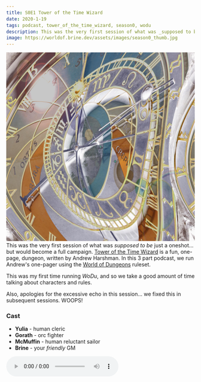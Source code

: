 ```yaml
---
title: S0E1 Tower of the Time Wizard
date: 2020-1-19
tags: podcast, tower_of_the_time_wizard, season0, wodu
description: This was the very first session of what was _supposed to be_ just a oneshot... but would become a full campaign.
image: https://worldof.brine.dev/assets/images/season0_thumb.jpg
---
```


![thumb](assets/images/season0/image.jpg)This was the very first session of what was _supposed to be_ just a oneshot... but would become a full campaign. [Tower of the Time Wizard](assets/images/tower_of_the_time_wizard.pdf) is a fun, one-page, dungeon, written by Andrew Harshman. In this 3 part podcast, we run Andrew's one-pager using the [World of Dungeons](http://www.onesevendesign.com/dw/world_of_dungeons_1979.pdf) ruleset.

<break>

This was my first time running _WoDu_, and so we take a good amount of time talking about characters and rules.

Also, apologies for the excessive echo in this session... we fixed this in subsequent sessions. WOOPS!


### Cast
- **Yulia** - human cleric
- **Gorath** - orc fighter
- **McMuffin** - human reluctant sailor
- **Brine** - your _friendly_ GM

<audio controls src="https://archive.org/download/s0e2-tower_of_the_time_wizard/s0e1-tower_of_the_time_wizard.mp3"></audio>